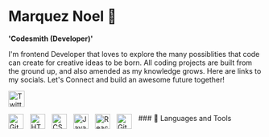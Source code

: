 # Marquez Noel 🐻

**'Codesmith (Developer)'**

I'm  frontend Developer that loves to explore the many possiblities that code can create for creative ideas to be born. All coding projects are built from the ground up, and also amended as my knowledge grows. 
Here are links to my socials. Let's Connect and build an awesome future together! 


<!-- Social badges section -->
<p align="left">
  <a href="https://twitter.com/CodeBr3"><img width="32px" alt="Twitter" title="Twitter" src="https://icons8.com/icon/A4DsujzAX4rw/twitterx"/>
  </a>
</p>

<p>
### 🧰 Languages and Tools

<img align="left" alt="Git" width="30px" style="padding-right:10px;" src="https://cdn.jsdelivr.net/gh/devicons/devicon/icons/git/git-original.svg" />
<img align="left" alt="HTML" width="30px" style="padding-right:10px;" src="https://cdn.jsdelivr.net/gh/devicons/devicon/icons/html5/html5-plain.svg" />
<img align="left" alt="CSS" width="30px" style="padding-right:10px;" src="https://cdn.jsdelivr.net/gh/devicons/devicon/icons/css3/css3-plain.svg" />
<img align="left" alt="JavaScript" width="30px" style="padding-right:10px;" src="https://cdn.jsdelivr.net/gh/devicons/devicon/icons/javascript/javascript-plain.svg" />
<img align="left" alt="React" width="30px" style="padding-right:10px;" src="https://cdn.jsdelivr.net/gh/devicons/devicon/icons/react/react-original.svg" />
<img align="left" alt="GitHub" width="30px" style="padding-right:10px;" src="https://cdn.jsdelivr.net/gh/devicons/devicon/icons/github/github-original.svg" />
</p>
